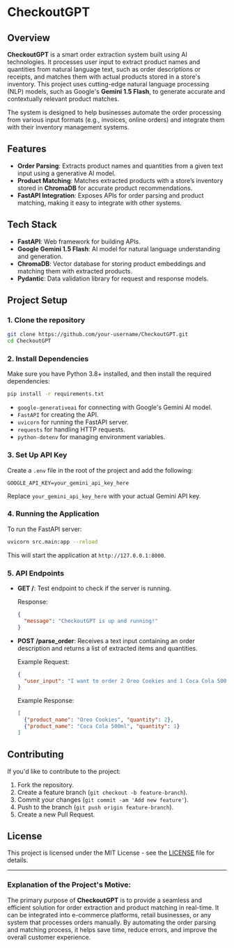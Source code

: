 # CheckoutGPT

## Overview

**CheckoutGPT** is a smart order extraction system built using AI technologies. It processes user input to extract product names and quantities from natural language text, such as order descriptions or receipts, and matches them with actual products stored in a store's inventory. This project uses cutting-edge natural language processing (NLP) models, such as Google's **Gemini 1.5 Flash**, to generate accurate and contextually relevant product matches.

The system is designed to help businesses automate the order processing from various input formats (e.g., invoices, online orders) and integrate them with their inventory management systems.

## Features

* **Order Parsing**: Extracts product names and quantities from a given text input using a generative AI model.
* **Product Matching**: Matches extracted products with a store’s inventory stored in **ChromaDB** for accurate product recommendations.
* **FastAPI Integration**: Exposes APIs for order parsing and product matching, making it easy to integrate with other systems.

## Tech Stack

* **FastAPI**: Web framework for building APIs.
* **Google Gemini 1.5 Flash**: AI model for natural language understanding and generation.
* **ChromaDB**: Vector database for storing product embeddings and matching them with extracted products.
* **Pydantic**: Data validation library for request and response models.

## Project Setup

### 1. Clone the repository

```bash
git clone https://github.com/your-username/CheckoutGPT.git
cd CheckoutGPT
```

### 2. Install Dependencies

Make sure you have Python 3.8+ installed, and then install the required dependencies:

```bash
pip install -r requirements.txt
```

* `google-generativeai` for connecting with Google's Gemini AI model.
* `FastAPI` for creating the API.
* `uvicorn` for running the FastAPI server.
* `requests` for handling HTTP requests.
* `python-dotenv` for managing environment variables.

### 3. Set Up API Key

Create a `.env` file in the root of the project and add the following:

```
GOOGLE_API_KEY=your_gemini_api_key_here
```

Replace `your_gemini_api_key_here` with your actual Gemini API key.

### 4. Running the Application

To run the FastAPI server:

```bash
uvicorn src.main:app --reload
```

This will start the application at `http://127.0.0.1:8000`.

### 5. API Endpoints

* **GET /**: Test endpoint to check if the server is running.

  Response:

  ```json
  {
    "message": "CheckoutGPT is up and running!"
  }
  ```

* **POST /parse\_order**: Receives a text input containing an order description and returns a list of extracted items and quantities.

  Example Request:

  ```json
  {
    "user_input": "I want to order 2 Oreo Cookies and 1 Coca Cola 500ml"
  }
  ```

  Example Response:

  ```json
  [
    {"product_name": "Oreo Cookies", "quantity": 2},
    {"product_name": "Coca Cola 500ml", "quantity": 1}
  ]
  ```

## Contributing

If you'd like to contribute to the project:

1. Fork the repository.
2. Create a feature branch (`git checkout -b feature-branch`).
3. Commit your changes (`git commit -am 'Add new feature'`).
4. Push to the branch (`git push origin feature-branch`).
5. Create a new Pull Request.

## License

This project is licensed under the MIT License - see the [LICENSE](LICENSE) file for details.

---

### Explanation of the Project's Motive:

The primary purpose of **CheckoutGPT** is to provide a seamless and efficient solution for order extraction and product matching in real-time. It can be integrated into e-commerce platforms, retail businesses, or any system that processes orders manually. By automating the order parsing and matching process, it helps save time, reduce errors, and improve the overall customer experience. 
